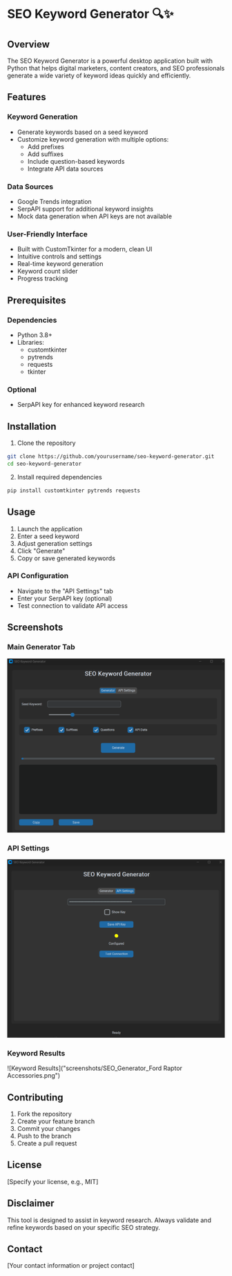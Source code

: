 # SEO Keyword Generator 🔍✨

## Overview

The SEO Keyword Generator is a powerful desktop application built with Python that helps digital marketers, content creators, and SEO professionals generate a wide variety of keyword ideas quickly and efficiently.

## Features

### Keyword Generation
- Generate keywords based on a seed keyword
- Customize keyword generation with multiple options:
  - Add prefixes
  - Add suffixes
  - Include question-based keywords
  - Integrate API data sources

### Data Sources
- Google Trends integration
- SerpAPI support for additional keyword insights
- Mock data generation when API keys are not available

### User-Friendly Interface
- Built with CustomTkinter for a modern, clean UI
- Intuitive controls and settings
- Real-time keyword generation
- Keyword count slider
- Progress tracking

## Prerequisites

### Dependencies
- Python 3.8+
- Libraries:
  - customtkinter
  - pytrends
  - requests
  - tkinter

### Optional
- SerpAPI key for enhanced keyword research

## Installation

1. Clone the repository
```bash
git clone https://github.com/yourusername/seo-keyword-generator.git
cd seo-keyword-generator
```

2. Install required dependencies
```bash
pip install customtkinter pytrends requests
```

## Usage

1. Launch the application
2. Enter a seed keyword
3. Adjust generation settings
4. Click "Generate"
5. Copy or save generated keywords

### API Configuration
- Navigate to the "API Settings" tab
- Enter your SerpAPI key (optional)
- Test connection to validate API access

## Screenshots

### Main Generator Tab
![Main Generator Tab](screenshots/SEO_Generator.png)

### API Settings
![API Settings](screenshots/SEO_APIsetting.png)

### Keyword Results
![Keyword Results]("screenshots/SEO_Generator_Ford Raptor Accessories.png")

## Contributing

1. Fork the repository
2. Create your feature branch
3. Commit your changes
4. Push to the branch
5. Create a pull request

## License

[Specify your license, e.g., MIT]

## Disclaimer

This tool is designed to assist in keyword research. Always validate and refine keywords based on your specific SEO strategy.

## Contact

[Your contact information or project contact]
